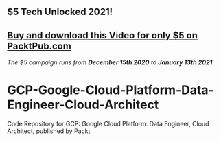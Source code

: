 ## $5 Tech Unlocked 2021!
[Buy and download this Video for only $5 on PacktPub.com](https://www.packtpub.com/product/gcp-google-cloud-platform-data-engineer-cloud-architect-video/9781838988302)
-----
*The $5 campaign         runs from __December 15th 2020__ to __January 13th 2021.__*

# GCP-Google-Cloud-Platform-Data-Engineer-Cloud-Architect
Code Repository for GCP: Google Cloud Platform: Data Engineer, Cloud Architect, published by Packt
